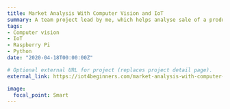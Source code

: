 ```yaml
---
title: Market Analysis With Computer Vision and IoT
summary: A team project lead by me, which helps analyse sale of a product in a market.
tags:
- Computer vision
- IoT
- Raspberry Pi
- Python
date: "2020-04-18T00:00:00Z"

# Optional external URL for project (replaces project detail page).
external_link: https://iot4beginners.com/market-analysis-with-computer-vision/

image:
  focal_point: Smart
---
```

